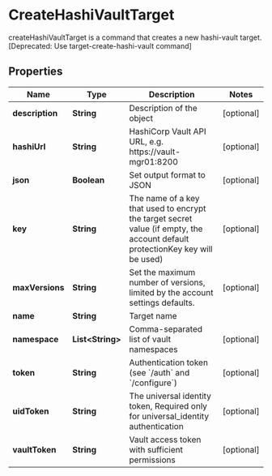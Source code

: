 

# CreateHashiVaultTarget

createHashiVaultTarget is a command that creates a new hashi-vault target. [Deprecated: Use target-create-hashi-vault command]

## Properties

Name | Type | Description | Notes
------------ | ------------- | ------------- | -------------
**description** | **String** | Description of the object |  [optional]
**hashiUrl** | **String** | HashiCorp Vault API URL, e.g. https://vault-mgr01:8200 |  [optional]
**json** | **Boolean** | Set output format to JSON |  [optional]
**key** | **String** | The name of a key that used to encrypt the target secret value (if empty, the account default protectionKey key will be used) |  [optional]
**maxVersions** | **String** | Set the maximum number of versions, limited by the account settings defaults. |  [optional]
**name** | **String** | Target name | 
**namespace** | **List&lt;String&gt;** | Comma-separated list of vault namespaces |  [optional]
**token** | **String** | Authentication token (see &#x60;/auth&#x60; and &#x60;/configure&#x60;) |  [optional]
**uidToken** | **String** | The universal identity token, Required only for universal_identity authentication |  [optional]
**vaultToken** | **String** | Vault access token with sufficient permissions |  [optional]



